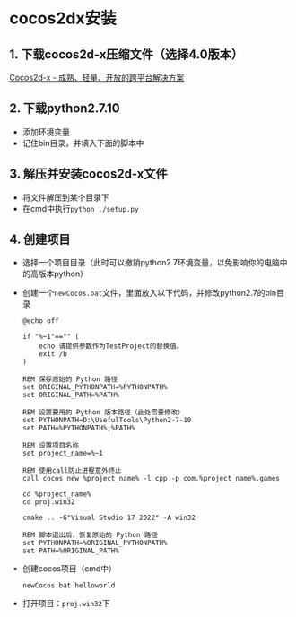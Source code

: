 # cocos2dx安装

## 1. 下载cocos2d-x压缩文件（选择4.0版本）

[Cocos2d-x - 成熟、轻量、开放的跨平台解决方案](https://www.cocos.com/cocos2dx-download)

## 2. 下载python2.7.10

* 添加环境变量
* 记住bin目录，并填入下面的脚本中

## 3. 解压并安装cocos2d-x文件

* 将文件解压到某个目录下
* 在cmd中执行`python ./setup.py`

## 4. 创建项目

* 选择一个项目目录（此时可以撤销python2.7环境变量，以免影响你的电脑中的高版本python）

* 创建一个`newCocos.bat`文件，里面放入以下代码，并修改python2.7的bin目录

  ```shell
  @echo off
  
  if "%~1"=="" (
      echo 请提供参数作为TestProject的替换值。
      exit /b
  )
  
  REM 保存原始的 Python 路径
  set ORIGINAL_PYTHONPATH=%PYTHONPATH%
  set ORIGINAL_PATH=%PATH%
  
  REM 设置要用的 Python 版本路径（此处需要修改）
  set PYTHONPATH=D:\UsefulTools\Python2-7-10
  set PATH=%PYTHONPATH%;%PATH%
  
  REM 设置项目名称
  set project_name=%~1
  
  REM 使用call防止进程意外终止
  call cocos new %project_name% -l cpp -p com.%project_name%.games
  
  cd %project_name%
  cd proj.win32
  
  cmake .. -G"Visual Studio 17 2022" -A win32
  
  REM 脚本退出后，恢复原始的 Python 路径
  set PYTHONPATH=%ORIGINAL_PYTHONPATH%
  set PATH=%ORIGINAL_PATH%
  
  ```

* 创建cocos项目（cmd中）

  ```shell
  newCocos.bat helloworld
  ```

* 打开项目：`proj.win32`下

